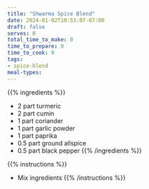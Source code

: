 ```yaml
---
title: "Shwarma Spice Blend"
date: 2024-01-02T10:53:07-07:00
draft: false
serves: 0
total_time_to_make: 0
time_to_prepare: 0
time_to_cook: 0
tags:
- spice-blend
meal-types:
---
```


{{% ingredients %}}
- 2 part turmeric
- 2 part cumin
- 1 part coriander
- 1 part garlic powder
- 1 part paprika
- 0.5 part ground allspice
- 0.5 part black pepper
{{% /ingredients %}}

{{% instructions %}}
- Mix ingredients
{{% /instructions %}}
